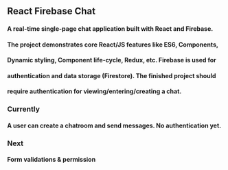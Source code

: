 ## React Firebase Chat

#### A real-time single-page chat application built with React and Firebase.
#### The project demonstrates core React/JS features like ES6, Components,
#### Dynamic styling, Component life-cycle, Redux, etc. Firebase is used for
#### authentication and data storage (Firestore). The finished project should
#### require authentication for viewing/entering/creating a chat.

### Currently
#### A user can create a chatroom and send messages. No authentication yet.

### Next
#### Form validations & permission